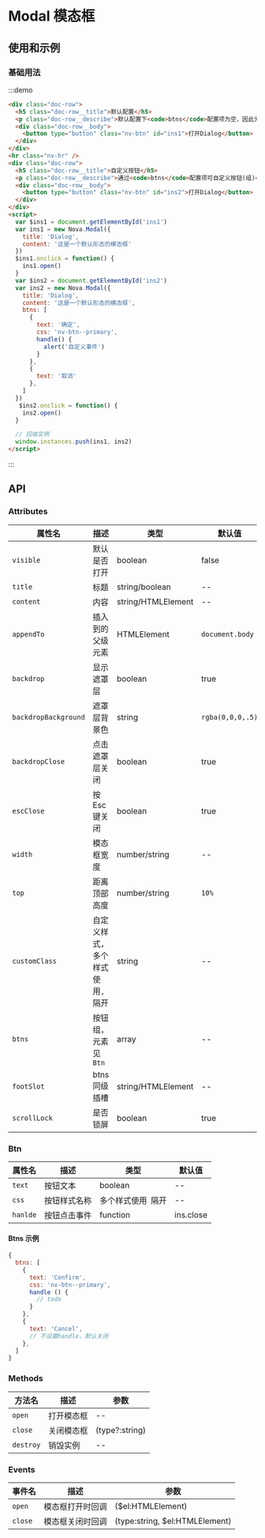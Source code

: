 # Modal 模态框

## 使用和示例

### 基础用法
:::demo
```html
<div class="doc-row">
  <h5 class="doc-row__title">默认配置</h5>
  <p class="doc-row__describe">默认配置下<code>btns</code>配置项为空，因此无按钮</p>
  <div class="doc-row__body">
    <button type="button" class="nv-btn" id="ins1">打开Dialog</button>
  </div>  
</div>
<hr class="nv-hr" />
<div class="doc-row">
  <h5 class="doc-row__title">自定义按钮</h5>
  <p class="doc-row__describe">通过<code>btns</code>配置项可自定义按钮(组)</p>
  <div class="doc-row__body">
    <button type="button" class="nv-btn" id="ins2">打开Dialog</button>
  </div>  
</div>
<script>
  var $ins1 = document.getElementById('ins1')
  var ins1 = new Nova.Modal({
    title: 'Dialog',
    content: '这是一个默认形态的模态框'
  })
  $ins1.onclick = function() {
    ins1.open()
  }
  var $ins2 = document.getElementById('ins2')
  var ins2 = new Nova.Modal({
    title: 'Dialog',
    content: '这是一个默认形态的模态框',
    btns: [
      {
        text: '确定',
        css: 'nv-btn--primary',
        handle() {
          alert('自定义事件')
        }
      },
      {
        text: '取消'
      },  
    ]
  })
   $ins2.onclick = function() {
    ins2.open()
  }

  // 回收实例
  window.instances.push(ins1, ins2)
</script>  
```
:::

## API

### Attributes

| 属性名  |  描述  | 类型 | 默认值 |
|---|---|---|---|
| `visible` | 默认是否打开 | boolean |  false |
| `title` | 标题 | string/boolean | -- |
| `content` | 内容 | string/HTMLElement | -- |
| `appendTo`|  插入到的父级元素 | HTMLElement | `document.body` |
| `backdrop`|  显示遮罩层 | boolean | true |
| `backdropBackground`|  遮罩层背景色 | string | `rgba(0,0,0,.5)` |
| `backdropClose`|  点击遮罩层关闭 | boolean | true |
| `escClose`|  按Esc键关闭 | boolean | true |
| `width`|  模态框宽度 | number/string | -- |
| `top`|  距离顶部高度 | number/string | `10%` |
| `customClass`|  自定义样式，多个样式使用`,`隔开 | string | -- |
| `btns`|  按钮组，元素见`Btn` | array | -- |
| `footSlot`|  btns同级插槽 | string/HTMLElement | -- |
| `scrollLock`|  是否锁屏 | boolean | true |


### Btn

| 属性名  |  描述  | 类型 | 默认值 |
|---|---|---|---|
| `text` | 按钮文本 | boolean |  -- |
| `css` | 按钮样式名称 | 多个样式使用` `隔开 | -- |
| `hanlde` | 按钮点击事件 | function | ins.close |

#### Btns 示例
```javascript
{
  btns: [
    {
      text: 'Confirm',
      css: 'nv-btn--primary',
      handle () {
        // todo
      }
    },
    {
      text: 'Cancel',
      // 不设置handle，默认关闭
    },
  ]
}
```



### Methods

| 方法名  |  描述  | 参数 |
|---|---|---|
| `open` | 打开模态框 | -- |
| `close` | 关闭模态框 | (type?:string) |
| `destroy` | 销毁实例 | -- | 


### Events

| 事件名  |  描述  | 参数 |
|---|---|---|
| `open` | 模态框打开时回调 | ($el:HTMLElement) |
| `close` | 模态框关闭时回调 | (type:string, $el:HTMLElement) |